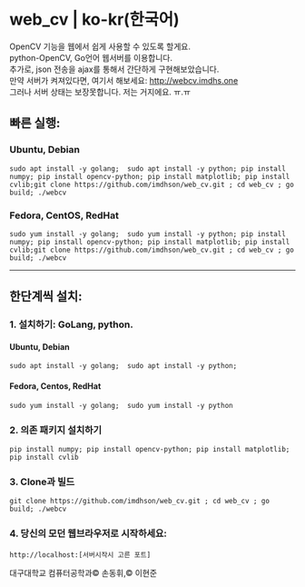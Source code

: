 # web_cv | ko-kr(한국어)
OpenCV 기능을 웹에서 쉽게 사용할 수 있도록 할게요.<br>
python-OpenCV, Go언어 웹서버를 이용합니다.<br>
추가로, json 전송을 ajax를 통해서 간단하게 구현해보았습니다.
<br>
만약 서버가 켜져있다면, 여기서 해보세요: http://webcv.imdhs.one <br>
그러나 서버 상태는 보장못합니다. 저는 거지에요. ㅠ.ㅠ
## 빠른 실행:
### Ubuntu, Debian

    sudo apt install -y golang;  sudo apt install -y python; pip install numpy; pip install opencv-python; pip install matplotlib; pip install cvlib;git clone https://github.com/imdhson/web_cv.git ; cd web_cv ; go build; ./webcv
 
### Fedora, CentOS, RedHat
    
    sudo yum install -y golang;  sudo yum install -y python; pip install numpy; pip install opencv-python; pip install matplotlib; pip install cvlib;git clone https://github.com/imdhson/web_cv.git ; cd web_cv ; go build; ./webcv
    
----

## 한단계씩 설치:

### 1. 설치하기: GoLang, python.

#### Ubuntu, Debian

    sudo apt install -y golang;  sudo apt install -y python;
  
#### Fedora, Centos, RedHat

    sudo yum install -y golang;  sudo yum install -y python
  
### 2. 의존 패키지 설치하기

    pip install numpy; pip install opencv-python; pip install matplotlib; pip install cvlib
  
### 3. Clone과 빌드

    git clone https://github.com/imdhson/web_cv.git ; cd web_cv ; go build; ./webcv
  
### 4. 당신의 모던 웹브라우저로 시작하세요:

    http://localhost:[서버시작시 고른 포트]

대구대학교 컴퓨터공학과&copy;  손동휘,&copy;  이현준
